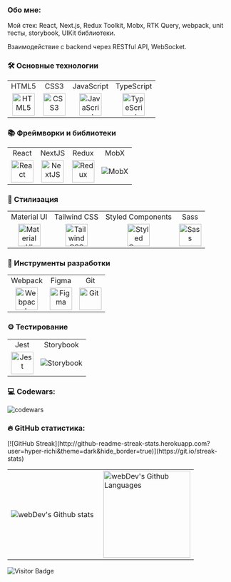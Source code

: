 ### Обо мне:

Мой стек: React, Next.js, Redux Toolkit, Mobx, RTK Query, webpack, unit тесты, storybook, UIKit библиотеки.

Взаимодействие с backend через RESTful API, WebSocket.

### 🛠️ Основные технологии

<table width='100%'>
<tr>
    <td align="center">HTML5</td>
    <td align="center">CSS3</td>
    <td align="center">JavaScript</td>
    <td align="center">TypeScript</td>
  </tr>
  <tr>
    <td align="center">
      <img src="https://profilinator.rishav.dev/skills-assets/html5-original-wordmark.svg" alt="HTML5" width="50" height="50">
    </td>
    <td align="center">
      <img src="https://profilinator.rishav.dev/skills-assets/css3-original-wordmark.svg" alt="CSS3" width="50" height="50">
    </td>
    <td align="center">
      <img src="https://profilinator.rishav.dev/skills-assets/javascript-original.svg" alt="JavaScript" width="50" height="50">
    </td>
    <td align="center">
      <img src="https://profilinator.rishav.dev/skills-assets/typescript-original.svg" alt="TypeScript" width="50" height="50">
    </td>

  </tr>
</table>

### 📚 Фреймворки и библиотеки

<table>
  <tr>
    <td align="center">React</td>
    <td align="center">NextJS</td>
    <td align="center">Redux</td>
    <td align="center">MobX</td>
  </tr>
  <tr>
    <td align="center">
      <img src="https://profilinator.rishav.dev/skills-assets/react-original-wordmark.svg" alt="React" width="50" height="50">
    </td>
    <td align="center">
      <img src="https://profilinator.rishav.dev/skills-assets/nextjs.png" alt="NextJS" width="50" height="50">
    </td>
    <td align="center">
      <img src="https://profilinator.rishav.dev/skills-assets/redux-original.svg" alt="Redux" width="50" height="50">
    </td>
    <td align="center">
      <img src="https://a11ybadges.com/badge?logo=mobx" alt="MobX">
    </td>

  </tr>
</table>

### 🎨 Стилизация

<table style="width: 100%; text-align: center;">
  <tr>
    <td align="center">Material UI</td>
    <td align="center">Tailwind CSS</td>
    <td align="center">Styled Components</td>
    <td align="center">Sass</td>
  </tr>
  <tr>
    <td align="center">
      <img src="https://profilinator.rishav.dev/skills-assets/mui.png" alt="Material UI" width="50" height="50">
    </td>
    <td align="center">
      <img src="https://profilinator.rishav.dev/skills-assets/tailwindcss.svg" alt="Tailwind CSS" width="50" height="50">
    </td>
    <td align="center">
      <img src="https://profilinator.rishav.dev/skills-assets/styled-components.png" alt="Styled Components" width="50" height="50">
    </td>
    <td align="center">
      <img src="https://profilinator.rishav.dev/skills-assets/sass-original.svg" alt="Sass" width="50" height="50">
    </td>
  </tr>
</table>

### 🧪 Инструменты разработки

<table style="width: 100%; text-align: center;">
  <tr>
    <td align="center">Webpack</td>
    <td align="center">Figma</td>
    <td align="center">Git</td>
  </tr>
  <tr>
    <td align="center">
      <img src="https://profilinator.rishav.dev/skills-assets/webpack-original.svg" alt="Webpack" width="50" height="50">
    </td>
    <td align="center">
      <img src="https://profilinator.rishav.dev/skills-assets/figma-icon.svg" alt="Figma" width="50" height="50">
    </td>
    <td align="center">
      <img src="https://profilinator.rishav.dev/skills-assets/git-scm-icon.svg" alt="Git" width="50" height="50">
    </td>
  </tr>
</table>

### ⚙️ Тестирование

<table style="width: 100%; text-align: center;">
  <tr>
    <td align="center">Jest</td>
    <td align="center">Storybook</td>
  </tr>
  <tr>
    <td align="center">
      <img src="https://profilinator.rishav.dev/skills-assets/jest.svg" alt="Jest" width="50" height="50">
    </td>       
    <td align="center">
      <img src="https://img.shields.io/badge/-Storybook-FF4785?style=for-the-badge&logo=storybook&logoColor=white" alt="Storybook">
    </td>
  </tr>
</table>

### 💻 Codewars:

![codewars](https://www.codewars.com/users/hyper-richi/badges/large)

### :fire: GitHub статистика:

<table>
  <tr>
    <td>
      <img align="left" src="http://github-readme-streak-stats.herokuapp.com?user=hyper-richi&theme=dark" alt="webDev's Github stats" />
    </td>  
          [![GitHub Streak](http://github-readme-streak-stats.herokuapp.com?user=hyper-richi&theme=dark&hide_border=true)](https://git.io/streak-stats)
    <td>
      <img height="195px" align="right" alt="webDev's Github Languages" src="https://github-readme-stats-sigma-five.vercel.app/api/top-langs/?username=hyper-richi&layout=compact&theme=vision-friendly-dark" />
    </td>
  </tr>
</table>

![Visitor Badge](https://visitor-badge.laobi.icu/badge?page_id=hyper-richi)
